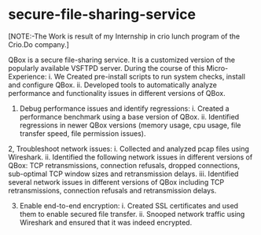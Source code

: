 # secure-file-sharing-service

[NOTE:-The Work is result of my Internship in crio lunch program of the Crio.Do company.]

QBox is a secure file-sharing service. It is a customized version of the popularly available VSFTPD server. During the course of this Micro-Experience: 
  i. We Created pre-install scripts to run system checks, install and configure QBox. 
  ii. Developed tools to automatically analyze performance and functionality issues in different versions of QBox.

1. Debug performance issues and identify regressions:
    i. Created a performance benchmark using a base version of QBox.
    ii. Identified regressions in newer QBox versions (memory usage, cpu usage, file transfer speed, file permission issues).

2, Troubleshoot network issues:
    i. Collected and analyzed pcap files using Wireshark.
    ii. Identified the following network issues in different versions of QBox: TCP retransmissions, connection refusals, dropped connections, sub-optimal TCP window sizes and retransmission delays.
    iii. Identified several network issues in different versions of QBox including TCP retransmissions, connection refusals and retransmission delays.

3. Enable end-to-end encryption:
    i. Created SSL certificates and used them to enable secured file transfer.
    ii. Snooped network traffic using Wireshark and ensured that it was indeed encrypted.

